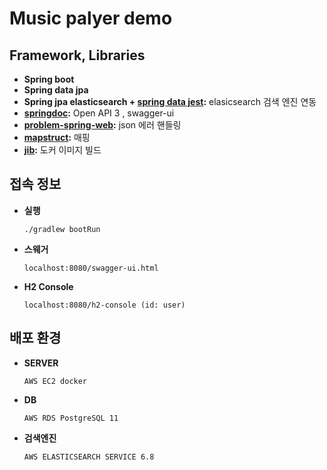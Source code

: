 # Music palyer demo


## Framework, Libraries
* **Spring boot** 
* **Spring data jpa** 
* **Spring jpa elasticsearch + [spring data jest](https://github.com/VanRoy/spring-data-jest):** elasicsearch 검색 엔진 연동  
* **[springdoc](https://springdoc.github.io/springdoc-openapi-demos/):** Open API 3 , swagger-ui
* **[problem-spring-web](https://github.com/zalando/problem-spring-web):** json 에러 핸들링
* **[mapstruct](https://mapstruct.org/):**  매핑
* **[jib](https://github.com/GoogleContainerTools/jib):** 도커 이미지 빌드 

## 접속 정보 

* **실행**
    ```
    ./gradlew bootRun
    ```
    

* **스웨거**

    ```
    localhost:8080/swagger-ui.html
    ```

* **H2 Console**

    ```
    localhost:8080/h2-console (id: user)
    ```


##  배포 환경

* **SERVER**
 
    `AWS EC2 docker`
    
* **DB**

    `AWS RDS PostgreSQL 11`    

* **검색엔진**
   
    `AWS ELASTICSEARCH SERVICE 6.8`


